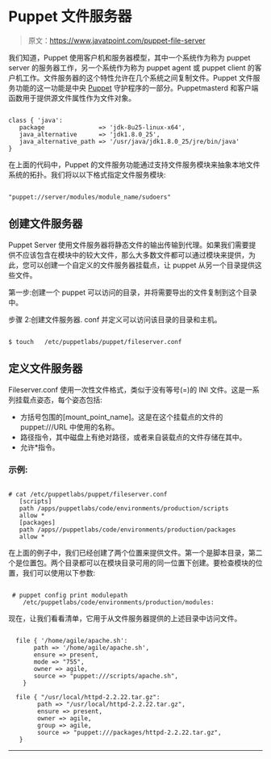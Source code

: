 # Puppet 文件服务器

> 原文：<https://www.javatpoint.com/puppet-file-server>

我们知道，Puppet 使用客户机和服务器模型，其中一个系统作为称为 puppet server 的服务器工作，另一个系统作为称为 puppet agent 或 puppet client 的客户机工作。文件服务器的这个特性允许在几个系统之间复制文件。Puppet 文件服务功能的这一功能是中央 [Puppet](https://www.javatpoint.com/puppet) 守护程序的一部分。Puppetmasterd 和客户端函数用于提供源文件属性作为文件对象。

```

class { 'java':  
   package               => 'jdk-8u25-linux-x64',  
   java_alternative      => 'jdk1.8.0_25',  
   java_alternative_path => '/usr/java/jdk1.8.0_25/jre/bin/java'  
}

```

在上面的代码中，Puppet 的文件服务功能通过支持文件服务模块来抽象本地文件系统的拓扑。我们将以以下格式指定文件服务模块:

```

"puppet://server/modules/module_name/sudoers"

```

## 创建文件服务器

Puppet Server 使用文件服务器将静态文件的输出传输到代理。如果我们需要提供不应该包含在模块中的较大文件，那么大多数文件都可以通过模块来提供，为此，您可以创建一个自定义的文件服务器挂载点，让 puppet 从另一个目录提供这些文件。

第一步:创建一个 puppet 可以访问的目录，并将需要导出的文件复制到这个目录中。

步骤 2:创建文件服务器. conf 并定义可以访问该目录的目录和主机。

```

$ touch   /etc/puppetlabs/puppet/fileserver.conf

```

## 定义文件服务器

Fileserver.conf 使用一次性文件格式，类似于没有等号(=)的 INI 文件。这是一系列挂载点姿态，每个姿态包括:

*   方括号包围的[mount_point_name]。这是在这个挂载点的文件的 puppet:///URL 中使用的名称。
*   路径指令，其中磁盘上有绝对路径，或者来自装载点的文件存储在其中。
*   允许*指令。

### 示例:

```

# cat /etc/puppetlabs/puppet/fileserver.conf
   [scripts]
   path /apps/puppetlabs/code/environments/production/scripts
   allow *
   [packages]
   path /apps//puppetlabs/code/environments/production/packages
   allow *

```

在上面的例子中，我们已经创建了两个位置来提供文件。第一个是脚本目录，第二个是位置包。两个目录都可以在模块目录可用的同一位置下创建。要检查模块的位置，我们可以使用以下参数:

```

 # puppet config print modulepath
    /etc/puppetlabs/code/environments/production/modules:

```

现在，让我们看看清单，它用于从文件服务器提供的上述目录中访问文件。

```

  file { '/home/agile/apache.sh':
       path => '/home/agile/apache.sh',
       ensure => present,
       mode => "755",
       owner => agile,
       source => "puppet:///scripts/apache.sh",
    }

  file { "/usr/local/httpd-2.2.22.tar.gz":
        path => "/usr/local/httpd-2.2.22.tar.gz",
        ensure => present,
        owner => agile,
        group => agile,
        source => "puppet:///packages/httpd-2.2.22.tar.gz",
   }

```

* * *